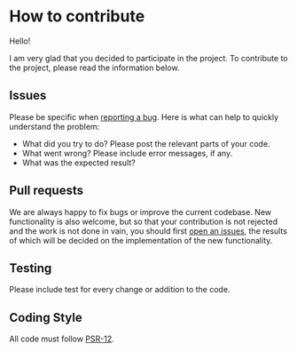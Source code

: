 # How to contribute

Hello!

I am very glad that you decided to participate in the project. To contribute to the project, please read the information below.

## Issues

Please be specific when [reporting a bug](https://github.com/eegusakov/geo-search/issues/new). Here is what can help to quickly understand the problem:

- What did you try to do? Please post the relevant parts of your code. 
- What went wrong? Please include error messages, if any. 
- What was the expected result?

## Pull requests

We are always happy to fix bugs or improve the current codebase. New functionality is also welcome, but so that your contribution is not rejected and the work is not done in vain, you should first [open an issues](https://github.com/eegusakov/geo-search/issues/new), the results of which will be decided on the implementation of the new functionality.

## Testing

Please include test for every change or addition to the code.

## Coding Style

All code must follow [PSR-12](https://www.php-fig.org/psr/psr-12/). 

